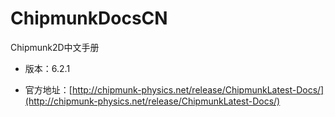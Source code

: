 ChipmunkDocsCN
==============

Chipmunk2D中文手册

-  版本：6.2.1

-  官方地址：[http://chipmunk-physics.net/release/ChipmunkLatest-Docs/](http://chipmunk-physics.net/release/ChipmunkLatest-Docs/)
